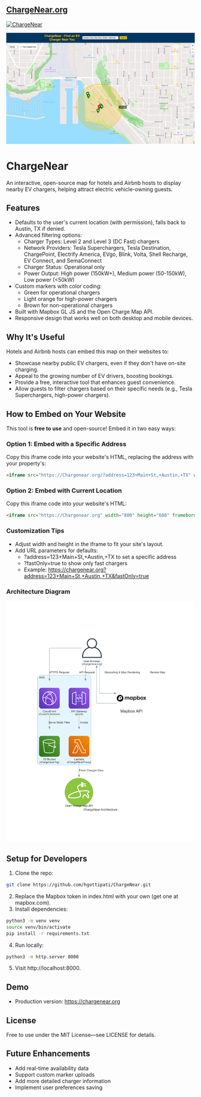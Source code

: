 <p align="center">
  <a href="https://chargenear.org">
    <h2>
      <strong>ChargeNear.org</strong>
    </h2>
  </a>
</p>

[![ChargeNear](https://img.shields.io/badge/Visit-ChargeNear.org-blue?logo=electric-vehicle&logoColor=white)](https://chargenear.org)


![ChargeNear Map](https://github.com/hgottipati/ChargeNear/blob/main/docs/screenshot.png)


# ChargeNear
An interactive, open-source map for hotels and Airbnb hosts to display nearby EV chargers, helping attract electric vehicle-owning guests.

## Features
- Defaults to the user's current location (with permission), falls back to Austin, TX if denied.
- Advanced filtering options:
  - Charger Types: Level 2 and Level 3 (DC Fast) chargers
  - Network Providers: Tesla Superchargers, Tesla Destination, ChargePoint, Electrify America, EVgo, Blink, Volta, Shell Recharge, EV Connect, and SemaConnect
  - Charger Status: Operational only
  - Power Output: High power (150kW+), Medium power (50-150kW), Low power (<50kW)
- Custom markers with color coding:
  - Green for operational chargers
  - Light orange for high-power chargers
  - Brown for non-operational chargers
- Built with Mapbox GL JS and the Open Charge Map API.
- Responsive design that works well on both desktop and mobile devices.

## Why It's Useful
Hotels and Airbnb hosts can embed this map on their websites to:
- Showcase nearby public EV chargers, even if they don't have on-site charging.
- Appeal to the growing number of EV drivers, boosting bookings.
- Provide a free, interactive tool that enhances guest convenience.
- Allow guests to filter chargers based on their specific needs (e.g., Tesla Superchargers, high-power chargers).

## How to Embed on Your Website
This tool is **free to use** and open-source! Embed it in two easy ways:

### Option 1: Embed with a Specific Address
Copy this iframe code into your website's HTML, replacing the address with your property's:
```html
<iframe src="https://Chargenear.org/?address=123+Main+St,+Austin,+TX" width="800" height="600" frameborder="0" style="border:0;" allowfullscreen></iframe>
```

### Option 2: Embed with Current Location
Copy this iframe code into your website's HTML:
```html
<iframe src="https://Chargenear.org" width="800" height="600" frameborder="0" style="border:0;" allowfullscreen></iframe>
```

### Customization Tips
- Adjust width and height in the iframe to fit your site's layout.
- Add URL parameters for defaults:
  - ?address=123+Main+St,+Austin,+TX to set a specific address
  - ?fastOnly=true to show only fast chargers
  - Example: https://chargenear.org?address=123+Main+St,+Austin,+TX&fastOnly=true

### Architecture Diagram
<img src="https://github.com/hgottipati/ChargeNear/blob/main/docs/chargenear_architecture.png" alt="ChargeNear Architecture" width="600">

## Setup for Developers
1. Clone the repo:
```bash
git clone https://github.com/hgottipati/ChargeNear.git
```
2. Replace the Mapbox token in index.html with your own (get one at mapbox.com).
3. Install dependencies:
```bash
python3 -m venv venv
source venv/bin/activate
pip install -r requirements.txt
```
4. Run locally:
```bash
python3 -m http.server 8000
```
5. Visit http://localhost:8000.

## Demo
* Production version: https://chargenear.org 

## License
Free to use under the MIT License—see LICENSE for details.

## Future Enhancements
- Add real-time availability data
- Support custom marker uploads
- Add more detailed charger information
- Implement user preferences saving
